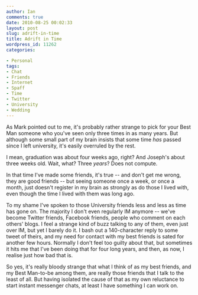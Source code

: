 ```yaml
---
author: Ian
comments: true
date: 2010-08-25 00:02:33
layout: post
slug: adrift-in-time
title: Adrift in Time
wordpress_id: 11262
categories:

- Personal
tags:
- Chat
- Friends
- Internet
- Spaff
- Time
- Twitter
- University
- Wedding
---
```


As Mark pointed out to me, it's probably rather strange to pick for your Best Man someone who you've seen only three times in as many years.  But although some small part of my brain insists that some time _has_ passed since I left university, it's easily overruled by the rest.

I mean, graduation was about four weeks ago, right?  And Joseph's about three weeks old.  Wait, what?  Three _years_?  Does not compute.

In that time I've made some friends, it's true -- and don't get me wrong, they are good friends -- but seeing someone once a week, or once a month, just doesn't register in my brain as strongly as do those I lived with, even though the time I lived with them was long ago.

To my shame I've spoken to those University friends less and less as time has gone on.  The majority I don't even regularly IM anymore -- we've become Twitter friends, Facebook friends, people who comment on each others' blogs.  I feel a strange kind of buzz talking to any of them, even just over IM, but yet I barely do it.  I bash out a 140-character reply to some tweet of theirs, and my need for contact with my best friends is sated for another few hours.  Normally I don't feel too guilty about that, but sometimes it hits me that I've been doing that for four long years, and then, as now, I realise just how bad that is.

So yes, it's really bloody strange that what I think of as my best friends, and my Best Man-to-be among them, are really those friends that I talk to the least of all.  But having isolated the cause of that as my own reluctance to start instant messenger chats, at least I have something I can work on.
